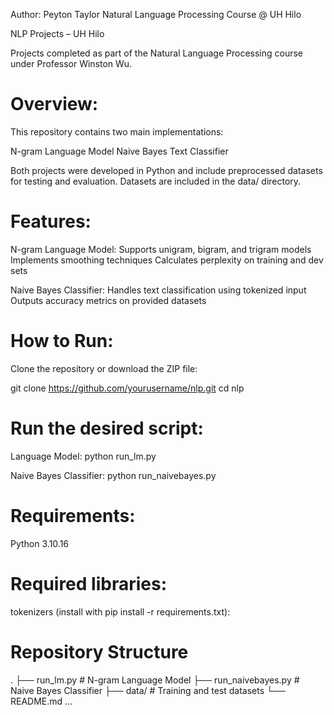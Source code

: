 Author: Peyton Taylor
Natural Language Processing Course @ UH Hilo

NLP Projects – UH Hilo

Projects completed as part of the Natural Language Processing course under Professor Winston Wu.

# Overview:

This repository contains two main implementations:

N-gram Language Model
Naive Bayes Text Classifier

Both projects were developed in Python and include preprocessed datasets for testing and evaluation.
Datasets are included in the data/ directory.

# Features:

N-gram Language Model:
Supports unigram, bigram, and trigram models
Implements smoothing techniques
Calculates perplexity on training and dev sets

Naive Bayes Classifier:
Handles text classification using tokenized input
Outputs accuracy metrics on provided datasets

# How to Run:

Clone the repository or download the ZIP file:

git clone https://github.com/yourusername/nlp.git
cd nlp

# Run the desired script:

Language Model:
python run_lm.py

Naive Bayes Classifier:
python run_naivebayes.py

# Requirements:

Python 3.10.16

# Required libraries:

tokenizers
(install with pip install -r requirements.txt):

# Repository Structure

.
├── run_lm.py # N-gram Language Model
├── run_naivebayes.py # Naive Bayes Classifier
├── data/ # Training and test datasets
└── README.md
...
